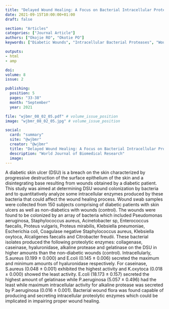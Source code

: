 ```yaml
---
title: "Delayed Wound Healing: A Focus on Bacterial Intracellular Proteases in Diabetic Wound Ulcers"
date: 2021-09-15T10:00:00+01:00
draft: false

section: "Articles"
categories: ["Journal Article"]
authors: ["Okojie RO", "Okotie PO"]
keywords: ["Diabetic Wounds", "Intracellular Bacterial Proteases", "Wound Healing"]

outputs: 
- html
- amp

doi:
volume: 8
issue: 2

publishing:
  position: 5
  pages: "33-38"
  month: "September"
  year: 2021

file: "wjbmr_08_02_05.pdf" # volume_issue_position
image: "wjbmr_08_02_05.jpg" # volume_issue_position

social:
  card: "summary"
  site: "@wjbmr"
  creator: "@wjbmr"
  title: "Delayed Wound Healing: A Focus on Bacterial Intracellular Proteases in Diabetic Wound Ulcers"
  description: "World Journal of Biomedical Research"
  image:
---
```

A diabetic skin ulcer (DSU) is a breach on the skin characterized by progressive destruction of the surface epithelium of the skin and a disintegrating base resulting from wounds obtained by a diabetic patient. This study was aimed at determining DSU wound colonization by bacteria and to quantitatively analyze some intracellular enzymes produced by these bacteria that could affect the wound healing process. Wound swab samples were collected from 150 subjects comprising of diabetic patients with skin ulcers as well as non-diabetics with wounds (control). The wounds were found to be colonized by an array of bacteria which included Pseudomonas aeruginosa, Staphylococcus aureus, Acinetobacter sp, Enterococcus faecalis, Proteus vulgaris, Proteus mirabilis, Klebsiella pneumoniae, Escherichia coli, Coagulase negative Staphylococcus aureus, Klebsiella oxytoca, Alcaligenes faecalis and Citrobacter freudii. These bacterial isolates produced the following proteolytic enzymes: collagenase, caseinase, hyaluronidase, alkaline protease and gelatinase on the DSU in higher amounts than the non-diabetic wounds (control). Intracellularly, S.aureus (0.199 ± 0.000) and E.coli (0.145 ± 0.006) secreted the maximum and minimum amounts of hyaluronidase respectively. For caseinase,
S.aureus (0.048 ± 0.001) exhibited the highest activity and K.oxytoca (0.018 ± 0.000) showed the least activity. E.coli (18.173 ± 0.157) secreted the highest amount of gelatinase while P.aeruginosa (5.057 ± 0.496) had the least while maximum intracellular activity for alkaline protease was secreted by P.aeruginosa (0.016 ± 0.001). Bacterial wound flora was found capable of producing and secreting intracellular proteolytic enzymes which could be implicated in impairing proper wound healing.